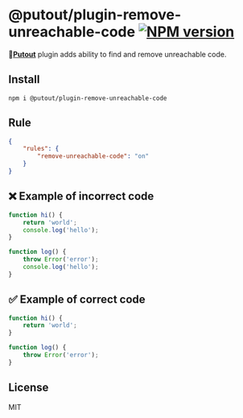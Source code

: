 # @putout/plugin-remove-unreachable-code [![NPM version][NPMIMGURL]][NPMURL]

[NPMIMGURL]: https://img.shields.io/npm/v/@putout/plugin-remove-unreachable-code.svg?style=flat&longCache=true
[NPMURL]: https://npmjs.org/package/@putout/plugin-remove-unreachable-code"npm"

🐊[**Putout**](https://github.com/coderaiser/putout) plugin adds ability to find and remove unreachable code.

## Install

```
npm i @putout/plugin-remove-unreachable-code
```

## Rule

```json
{
    "rules": {
        "remove-unreachable-code": "on"
    }
}
```

## ❌ Example of incorrect code

```js
function hi() {
    return 'world';
    console.log('hello');
}

function log() {
    throw Error('error');
    console.log('hello');
}
```

## ✅ Example of correct code

```js
function hi() {
    return 'world';
}

function log() {
    throw Error('error');
}
```

## License

MIT

